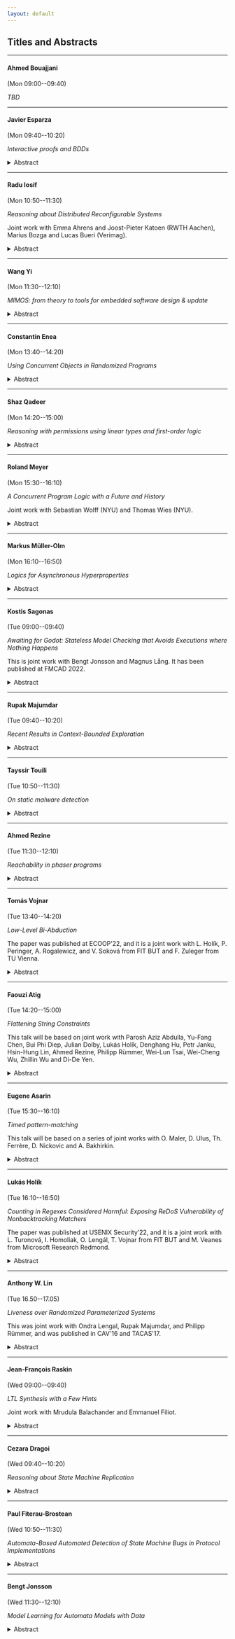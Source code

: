 ```yaml
---
layout: default
---
```


## Titles and Abstracts

---

#### Ahmed Bouajjani

(Mon 09:00--09:40)

*TBD*

---

#### Javier Esparza

(Mon 09:40--10:20)

*Interactive proofs and BDDs*

<details markdown=1>
<summary markdown="span"> Abstract</summary>
IP=PSPACE is proved by exhibiting an interactive proof
system for QBF, often called the SumCheck algorithm.
SumCheck runs in polynomial time for Verifier, but in
exponential time for Prover.

Assume that Prover solves QBF instances using BDDs.
(That is, given a QBF formula $$\forall x_1 \exists x_2 \forall x_3 \dots \exists x_n F$$,
Prover constructs BDDs for $$F$$, $$\exists x_n F$$, $$\forall x_{n-1} \exists x_n F$$ etc.)
We give an implementation of SumCheck in which Prover runs
in polynomial time *in the size of the BDDs*. In particular,
a BDD-based QBF-solver can be easily instrumented so that
it produces interactive certificates.

More generally, we are implementing a BDD library that
produces interactive proof certificates. I'll report on
this work.
</details>

---

#### Radu Iosif

(Mon 10:50--11:30)

*Reasoning about Distributed Reconfigurable Systems*

Joint work with Emma Ahrens and Joost-Pieter Katoen (RWTH Aachen), Marius Bozga and Lucas Bueri (Verimag).

<details markdown=1>
<summary markdown="span"> Abstract</summary>
We present a Hoare-style calculus for formal reasoning about
reconfiguration programs of distributed systems. Such programs create
and delete processes and/or interactions (communication channels) while
processes in the network communicate by handshaking. Our proof calculus uses a
resource logic, in the spirit of Separation Logic, to give local specifications of reconfiguration
actions. Parameterized distributed systems with an unbounded number of
processes are described using inductively defined predicates. The
correctness of reconfiguration programs relies on havoc invariants,
that are assertions about the ongoing interactions in a part of the
system that is not affected by the structural change caused by the
reconfiguration. The rest of the talk is concerned with automation issues,
with a survey of the decision procedures (satisfiability, entailment) for the logic
and the presentation of a method that proves havoc invariants automatically.
The latter is inspired by Regular Model Checking, a domain of verification
pioneered by Ahmed Bouajjani.
</details>

---

#### Wang Yi

(Mon 11:30--12:10)

*MIMOS: from theory to tools for embedded software design & update*

<details markdown=1>
<summary markdown="span"> Abstract</summary>
Today, the functionality and economical value of industrial systems and products, such as cars, airplanes, and medical equipment, is deﬁned and realized by embedded software. Dynamic software updates are critical for new features, product customization and security patches, but presently are not well supported for safety-critical systems. MIMOS is a tool environment providing a new design paradigm and software tools for building embedded software which can be updated on demand dynamically, safely, and securely over their operational life-time. The talk will be concluded with a tool demo.
</details>

---

#### Constantin Enea

(Mon 13:40--14:20)

*Using Concurrent Objects in Randomized Programs*

<details markdown=1>
<summary markdown="span"> Abstract</summary>
Atomic concurrent objects, whose operations take place instantaneously, are a powerful technique for designing complex concurrent programs. Since they are not always available, they are typically substituted with software implementations. A prominent condition relating these implementations to their atomic specifications is linearizability, which preserves safety properties of programs using them. However linearizability does not preserve hyper-properties, which include probabilistic guarantees about randomized programs. A more restrictive property, strong linearizability, does preserve hyper-properties but it is impossible to achieve in many situations. In particular, we show that there are no strongly linearizable implementations of multi-writer registers or snapshot objects in message-passing systems. On the other hand, we show that a wide class of linearizable implementations, including well-known ones for registers and snapshots, can be modified to approximate the probabilistic guarantees of randomized programs when using atomic objects. This is joint work with Hagit Attiya and Jennifer Welch.
</details>

---

#### Shaz Qadeer

(Mon 14:20--15:00)

*Reasoning with permissions using linear types and first-order logic*

<details markdown=1>
<summary markdown="span"> Abstract</summary>
Local reasoning is achieved when the specification of the effects of a code fragment can be used to reason effectively in any context where those effects are relevant. Local reasoning is essential for framing of loops and calls in sequential code and for noninterference reasoning in concurrent code.

The Civl approach to local reasoning combines two independent reasoning systems -- types and logic. Like many other verifiers (EscJava, Dafny, Viper, VeriFast, and Ivy to name a few), Civl uses a satisfiability solver for logical reasoning. In addition to the usual types whose values may be freely duplicated, Civl also provides linear types whose values may not be duplicated.

Civl enables local reasoning via programmable ownership expressed using permissions that must be held to perform critical operations that mutate state. Permissions are linearly-typed sets in Civl that may be split and joined but not duplicated. The Civl type system guarantees that at runtime permissions residing in distinct variables are disjoint. The verification condition generator in Civl soundly injects such disjointness facts as assumptions into the verification conditions of the program.

In this talk, I will motivate the need for permissions and illustrate their benefits. I hope to convince the audience that permissions are indispensable for tractable and automated local proofs.
</details>

---

#### Roland Meyer

(Mon 15:30--16:10)

*A Concurrent Program Logic with a Future and History*

Joint work with Sebastian Wolff (NYU) and Thomas Wies (NYU).

<details markdown=1>
<summary markdown="span"> Abstract</summary>
Verifying fine-grained optimistic concurrent programs remains an open problem. Modern program logics provide abstraction mechanisms and compositional reasoning principles to deal with the inherent complexity. However, their use is mostly confined to pencil-and-paper or mechanized proofs. We devise a new separation logic geared towards the lacking automation. While local reasoning is known to be crucial for automation, we are the first to show how to retain this locality for (i) reasoning about inductive properties without the need for ghost code, and (ii) reasoning about computation histories in hindsight. We implemented our new logic in a tool and used it to automatically verify challenging concurrent search structures that require inductive properties and hindsight reasoning, such as the Harris set.
</details>

---

#### Markus Müller-Olm

(Mon 16:10--16:50)

*Logics for Asynchronous Hyperproperties*

<details markdown=1>
<summary markdown="span"> Abstract</summary>
Logics for Hyperproperties have received increasing attention in the last decade due to their importance e.g. for security analyses. Past approaches have focussed on synchronous properties, i.e. techniques in which different paths are explored lockstepwise. More recently automata models and logics supporting also asynchronous hyperproperties have been studied. In this talk I will survey recent research on logics for asynchronous hyperproperties.
</details>

---

#### Kostis Sagonas

(Tue 09:00--09:40)

*Awaiting for Godot: Stateless Model Checking that Avoids Executions where Nothing Happens*

This is joint work with Bengt Jonsson and Magnus Lång. It has been published at FMCAD 2022.

<details markdown=1>
<summary markdown="span"> Abstract</summary>
Stateless Model Checking (SMC) is a verification technique for concurrent programs that checks for safety violations by exploring all possible thread schedulings. It is highly effective when coupled with Dynamic Partial Order Reduction (DPOR), which introduces an equivalence on schedulings and need explore only one in each equivalence class. Even with DPOR, SMC often spends unnecessary effort in exploring loop iterations that are pure, i.e., have no effect on the program state.

We present techniques for making SMC with DPOR more effective on programs with pure loop iterations. The first is a static program analysis to detect loop purity and an associated program transformation, called Partial Loop Purity Elimination, that inserts assume statements to block pure loop iterations. Subsequently, some of these assumes are turned into await statements that completely remove many assume-blocked executions. Finally, we present an extension of the standard DPOR equivalence, obtained by weakening the conflict relation between events. All these techniques are incorporated into a new DPOR algorithm, Optimal-DPOR-Await, which can handle both awaits and the weaker conflict relation, is optimal in the sense that it explores exactly one execution in each equivalence class, and can also diagnose livelocks. Our implementation in Nidhugg shows that these techniques can significantly speed up the analysis of concurrent programs that are currently challenging for SMC tools, both for exploring their complete set of interleavings, but even for detecting concurrency errors in them.
</details>

---

#### Rupak Majumdar

(Tue 09:40--10:20)

*Recent Results in Context-Bounded Exploration*

<details markdown=1>
<summary markdown="span"> Abstract</summary>
Context-bounded exploration is a way to structure the state space of a concurrent multithreaded program by restricting the number of times a thread can be context switched. Since its introduction by Qadeer and Rehof about two decades ago, it has led to many new and interesting results, both theoretical and practical.
I will survey some recent results in the theory of context-bounded exploration. Our model and results are inspired by a seminal paper of Atig, Bouajjani, and Qadeer from 2009.
</details>

---

#### Tayssir Touili

(Tue 10:50--11:30)

*On static malware detection*

<details markdown=1>
<summary markdown="span"> Abstract</summary>
 The number of malware is growing extraordinarily fast. A malware may bring serious damage. Thus, it is crucial to have efficient up-to-date virus detectors. Existing antivirus systems use various detection techniques to identify viruses such as (1) code emulation where the virus is executed in a virtual environment to get detected; or (2) signature detection, where a signature is a pattern of program code that characterizes the virus. A file is declared as a virus if it contains a sequence of binary code instructions that matches one of the knownsignatures.These techniques are becoming insufficient. Indeed, emulation basedtechniquescan only check the program's behavior in a limited time interval. Asfor signaturebased systems, it is very easy to virus developers to get around them.Thus, a robust malware detection technique needs to check the behavior (not the syntax) of the program without executing it.We show in this talk how using behavior signatures allow to efficientlydetect malwaresin a completely static way. We implemented our techniques in a tool, andwe appliedit to detect several viruses. Our results are encouraging. Inparticular, our tool was able to detect more than 800 viruses. Several of these virusescould not bedetected by well-known anti-viruses such as Avira, Avast, Norton,Kaspersky and McAfee.
</details>

---

#### Ahmed Rezine

(Tue 11:30--12:10)

*Reachability in phaser programs*

<details markdown=1>
<summary markdown="span"> Abstract</summary>
We consider the problem of statically checking control state reachability (as in possibility of assertion violations, race conditions or runtime errors) and plain reachability (as in deadlock-freedom) of phaser programs. Phasers are a modern non-trivial synchronization construct that supports dynamic parallelism with runtime registration and deregistration of spawned tasks. They allow for collective and point-to-point synchronizations. For instance, phasers can enforce barriers or producer-consumer synchronization schemes among all or subsets of the running tasks. Implementations are found in modern languages such as Habanero Java. Phasers essentially associate phases to individual tasks and use their runtime values to restrict possible concurrent executions. Unbounded phases may result in infinite transition systems even in the case of programs only creating finite numbers of tasks and phasers.
</details>

---

#### Tomás Vojnar

(Tue 13:40--14:20)

*Low-Level Bi-Abduction*

The paper was published at ECOOP’22, and it is a joint work with L. Holík, P. Peringer, A. Rogalewicz, and V. Soková from FIT BUT and F. Zuleger from TU Vienna.

<details markdown=1>
<summary markdown="span"> Abstract</summary>
The paper proposes a new static analysis designed to handle open programs, i.e., fragments of programs, with dynamic pointer-linked data structures - in particular, various kinds of lists - that employ advanced low-level pointer operations. The goal is to allow such programs be analysed without a need of writing analysis harnesses that would first initialise the structures being handled. The approach builds on a special flavour of separation logic and the approach of bi-abduction. The code of interest is analyzed along the call tree, starting from its leaves, with each function analysed just once without any call context, leading to a set of contracts summarizing the behaviour of the analysed functions. In order to handle the considered programs, methods of abduction existing in the literature are significantly modified and extended in the paper. The proposed approach has been implemented in a tool prototype and successfully evaluated on not large but complex programs.
</details>

---

#### Faouzi Atig

(Tue 14:20--15:00)

*Flattening String Constraints*

This talk will be based on joint work with Parosh Aziz Abdulla, Yu-Fang Chen, Bui Phi Diep, Julian Dolby, Lukás Holík, Denghang Hu, Petr Janku, Hsin-Hung Lin, Ahmed Rezine, Philipp Rümmer, Wei-Lun Tsai, Wei-Cheng Wu, Zhillin Wu and Di-De Yen.

<details markdown=1>
<summary markdown="span"> Abstract</summary>
String data type is present in all modern programming and is a part of the core semantics of programming languages such as JavaScript and Python. The testing and verification of such programs require a decision procedure for string constraints. The types of constraints include: (1) equality constraints of the form $$t_1 = t_2$$ where $$t_1$$ and $$t_2$$ consist of a sequence of string variables and constants, (2) regular constraints of the form $$x \in R$$ where $$x$$ is a string variable and $$R$$ is a regular language, and (3) integer constraints which are linear arithmetic formulas over the length of the string variables. In this keynote talk, we will present our recent decision procedure for string constraints. We will focus on the decision procedure that uses the Counter-Example Guided Abstraction Refinement (CEGAR) framework which contains both an under- and an over-approximation module running in an alternating manner. The flow of information between these modules is used to increase their precision in an automatic manner.
</details>

---

#### Eugene Asarin

(Tue 15:30--16:10)

*Timed pattern-matching*

This talk will be based on a series of joint works with O. Maler, D. Ulus, Th. Ferrère, D. Nickovic and A. Bakhirkin.

<details markdown=1>
<summary markdown="span"> Abstract</summary>
Timed pattern matching consists in finding occurrences of a timed regular expression in a timed word. I will present a simple (and visual) algorithm, and discuss applications to runtime verification/log analysis. On the theoretical side I will address the complexity of the problem depending on the kind of expressions used, and present a couple of open questions.
</details>

---

#### Lukás Holík

(Tue 16:10--16:50)

*Counting in Regexes Considered Harmful: Exposing ReDoS Vulnerability of Nonbacktracking Matchers*

The paper was published at USENIX Security’22, and it is a joint work with L. Turonová, I. Homoliak, O. Lengál, T. Vojnar from FIT BUT and M. Veanes from Microsoft Research Redmond.

<details markdown=1>
<summary markdown="span"> Abstract</summary>
In this paper, we study the performance characteristics of nonbacktracking regex matchers and their vulnerability against ReDoS (regular expression denial of service) attacks. We focus on their known Achilles heel, which are extended regexes that use bounded quantifiers (e.g., '(ab){100}'). We propose a method for generating input texts that can cause ReDoS attacks on these matchers. The method exploits the bounded repetition and uses it to force expensive simulations of the deterministic automaton for the regex. We perform an extensive experimental evaluation of our and other state-of-the-art ReDoS generators on a large set of practical regexes with a comprehensive set of backtracking and nonbacktracking matchers, as well as experiments where we demonstrate ReDoS attacks on state-of-the-art real-world security applications containing SNORT with Hyperscan and the HW-accelerated regex matching engine on the NVIDIA BlueField-2 card. Our experiments show that bounded repetition is indeed a notable weakness of nonbacktracking matchers, with our generator being the only one capable of significantly increasing their running time.
</details>

---

#### Anthony W. Lin

(Tue 16.50--17.05)

*Liveness over Randomized Parameterized Systems*

This was joint work with Ondra Lengal, Rupak Majumdar, and Philipp Rümmer, and was published in CAV'16 and TACAS'17.

<details markdown=1>
<summary markdown="span"> Abstract</summary>
In this talk, I will present an automatic method for proving almost-sure liveness (i.e. liveness with probability 1) for randomized distributed protocols, i.e., regardless of the number of processes. The method assumes a standard regular symbolic representation in regular model checking, which is a classic and influential framework of infinite-state verification, introduced in 2000 by Ahmed Bouajjani. The algorithm is an automata-learning algorithm that attempts to construct a proof of the liveness property, using regular languages as symbolic representations. I will use Israeli-Jalfon self-stabilizing protocol as an example in the talk, though there are many other examples, whose almost-sure liveness can automatically be proven by this method (e.g. Lehmann-Rabin Randomized Protocol for Dining Philosopher).
</details>

---

#### Jean-François Raskin

(Wed 09:00--09:40)

*LTL Synthesis with a Few Hints*

Joint work with Mrudula Balachander and Emmanuel Filiot.

<details markdown=1>
<summary markdown="span"> Abstract</summary>
We study a variant of the problem of synthesizing Mealy machines that enforce LTL specifications against a hostile environment. In the variant studied here, the user provides the high level LTL specification $$\varphi$$ of the system to design, and a set $$E$$ of examples of executions that the solution must produce. Our synthesis algorithm works in two phases. First, it generalizes the decisions taken along the examples $$E$$ using tailored extensions of automata learning algorithms. This phase generalizes the user-provided examples in $$E$$ while preserving realizability of $$\varphi$$. Second, the algorithm turns the (usually) incomplete Mealy machine obtained by the learning phase into a complete Mealy machine that realizes $$\varphi$$. The examples are used to guide the synthesis procedure. We provide a completness result that shows that our procedure can learn any Mealy machine $$M$$ that realizes $$\varphi$$ with a small (polynomial) set of examples. We also show that our problem, that generalizes the classical LTL synthesis problem (i.e. when $$E=\emptyset$$), matches its worst-case complexity. The additional cost of learning from $$E$$ is even polynomial in the size of $$E$$ and in the size of a symbolic representation of solutions that realize $$\varphi$$. This symbolic representation is computed by the synthesis algorithm implemented in {\sc Acacia-Bonzai} when solving the plain LTL synthesis problem. We illustrate the practical interest of our approach on a set of examples.
</details>

---

#### Cezara Dragoi

(Wed 09:40--10:20)

*Reasoning about State Machine Replication*

<details markdown=1>
<summary markdown="span"> Abstract</summary>
State machine replication protocols are the default mechanism for fault-tolerance in distributed systems. These are asynchronous systems where processes communicate by message passing, where messages may be dropped or delayed, or may processes crashing. Asynchrony and faults make these protocols tricky to reason about and therefore implementations buggy. In this talk we will look into alternatives more simple ways, to reason and develop these systems, inspired from the world of synchronous protocols. The talk presents a formalisation of the relation between synchronous and asynchronous fault-tolerant systems and it’s application in verification and execution environments.
</details>

---

#### Paul Fiterau-Brostean

(Wed 10:50--11:30)

*Automata-Based Automated Detection of State Machine Bugs in Protocol Implementations*

<details markdown=1>
<summary markdown="span"> Abstract</summary>
Model Learning (aka Automata learning) is an established class of techniques for inferring automata or mealy-machine models of a software component's input-output behavior by observing how it responds to a sample of input sequences.

For testing of communication protocols, model learning has proven effective in finding so-called *state machine bugs*, i.e., flaws in the implementation of a protocol's control logic that, e.g., permits to bypass authentication steps or establish insecure connections.
Model learning is used to automatically infer a state machine description of a protocol implementation.
The Mealy machine can then be analyzed to spot flaws in the implementation's control logic or check compliance with its specification.
We present a technique which automates the detection of bugs in learned protocol models.
It takes as input a catalogue of state machine bugs for the protocol, each specified as a finite automaton which accepts
sequences of messages that exhibit the bug. By adapting model checking techniques,
our technique constructs the set of sequences that (according to the model) can be performed by the implementation and
that (according to the automaton) expose the bug.
These sequences are then transformed to test cases on the actual implementation to find a witness for the bug or filter out false alarms.
We have applied our technique on widely-used implementations of security protocols: SSH and DTLS.
</details>

---

#### Bengt Jonsson

(Wed 11:30--12:10)

*Model Learning for Automata Models with Data*

<details markdown=1>
<summary markdown="span"> Abstract</summary>
Model Learning (aka Automata learning) is an established class of techniques for inferring automata or mealy-machine models of a software component's input-output behavior by observing how it responds to a sample of input sequences.

The previous approach used automata learning to learn finite state machine models of protocols. However, in many situations it is crucial for models to also be able to describe data flow, i.e., constraints on data parameters that are passed when the component interacts with its environment, as well as the mutual influence between control flow and data flow.
We present an extension of model learning algorithm for register automata, a class of finite state machines extended with data. Our algorithm is parameterized on a particular theory, i.e., a set of operations and tests on the data domain that can be used in guards.
Our algorithm is based on a generalization of the classical Nerode equivalence and canonical automata construction to the symbolic setting.
</details>
